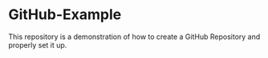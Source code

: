 # GitHub-Example
This repository is a demonstration of how to create a GitHub Repository and properly set it up.
